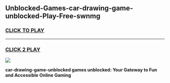 
## Unblocked-Games-car-drawing-game-unblocked-Play-Free-swnmg
<h3>
<a href="https://premium76.site?title=car-drawing-game-unblocked&ref=22A">CLICK TO PLAY</a></h3>
<hr>

<h3>
<a href="https://premium76.site?title=car-drawing-game-unblocked&ref=22A">CLICK 2 PLAY</a>
  
</h3>

<a href="https://premium76.site?title=car-drawing-game-unblocked&ref=22A"><img src="https://clearcache.store/games.png"></a>


**car-drawing-game-unblocked games unblocked: Your Gateway to Fun and Accessible Online Gaming**
